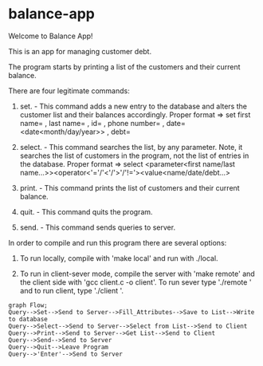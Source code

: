 # balance-app

Welcome to Balance App!

This is an app for managing customer debt.

The program starts by printing a list of the customers and their current balance.

There are four legitimate commands:

1. set. - This command adds a new entry to the database and alters the customer list and their balances accordingly.
  Proper format => set first name=<name> , last name=<name> , id=<id> , phone number=<phone number> , date=<date<month/day/year>> , debt=<debt>

2. select. - This command searches the list, by any parameter. Note, it searches the list of customers in the program, not the list of entries in the database.
  Proper format => select <parameter<first name/last name...>><operator<'='/'<'/'>'/'!='><value<name/date/debt...>

3. print. - This command prints the list of customers and their current balance.

4. quit. - This command quits the program.

5. send. - This command sends queries to server.


In order to compile and run this program there are several options:
  
  1. To run locally, compile with 'make local' and run with ./local.

  2. To run in client-sever mode, compile the server with 'make remote' and the client side with 'gcc client.c -o client'.
     To run sever type './remote <port> <database>' and to run client, type './client <port>'.
  
  ```mermaid
graph Flow;
  Query-->Set-->Send to Server-->Fill_Attributes-->Save to List-->Write to database
  Query-->Select-->Send to Server-->Select from List-->Send to Client
  Query-->Print-->Send to Server-->Get List-->Send to Client
  Query-->Send-->Send to Server
  Query-->Quit-->Leave Program
  Query-->'Enter'-->Send to Server
```
